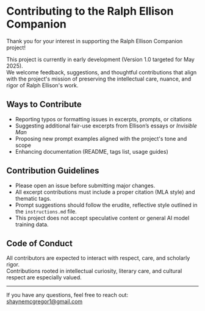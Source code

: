 # Contributing to the Ralph Ellison Companion

Thank you for your interest in supporting the Ralph Ellison Companion project!

This project is currently in early development (Version 1.0 targeted for May 2025).  
We welcome feedback, suggestions, and thoughtful contributions that align with the project's mission of preserving the intellectual care, nuance, and rigor of Ralph Ellison's work.

## Ways to Contribute

- Reporting typos or formatting issues in excerpts, prompts, or citations
- Suggesting additional fair-use excerpts from Ellison’s essays or *Invisible Man*
- Proposing new prompt examples aligned with the project's tone and scope
- Enhancing documentation (README, tags list, usage guides)

## Contribution Guidelines

- Please open an issue before submitting major changes.
- All excerpt contributions must include a proper citation (MLA style) and thematic tags.
- Prompt suggestions should follow the erudite, reflective style outlined in the `instructions.md` file.
- This project does not accept speculative content or general AI model training data.

## Code of Conduct

All contributors are expected to interact with respect, care, and scholarly rigor.  
Contributions rooted in intellectual curiosity, literary care, and cultural respect are especially valued.

---

If you have any questions, feel free to reach out: [shaynemcgregor1@gmail.com](mailto:shaynemcgregor1@gmail.com)

